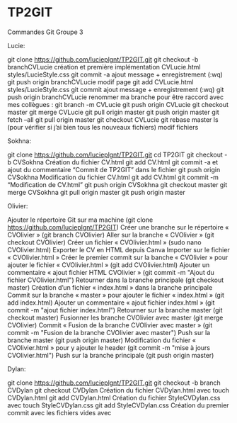 # TP2GIT

Commandes Git Groupe 3



Lucie:

git clone https://github.com/lucieplgnt/TP2GIT.git
git checkout -b branchCVLucie
création et première implémentation 
CVLucie.html
styles/LucieStyle.css
git commit -a 
ajout message + enregistrement (:wq)
git push origin branchCVLucie
modif page
git add CVLucie.html styles/LucieStyle.css
git commit 
ajout message + enregistrement (:wq)
git push origin branchCVLucie
renommer ma branche pour être raccord avec mes collègues : git branch -m CVLucie
git push origin CVLucie
git checkout master
git merge CVLucie
git pull origin master 
git push origin master
git fetch –all
git pull origin master 
git checkout CVLucie
git rebase master
ls (pour vérifier si j’ai bien tous les nouveaux fichiers)
modif fichiers



Sokhna:

git clone https://github.com/lucieplgnt/TP2GIT.git
cd TP2GIT
git checkout -b CVSokhna
Création du fichier CV.html
git add CV.html
git commit -a et ajout du commentaire “Commit de TP2GIT” dans le fichier
git push origin CVSokhna
Modification du fichier CV.html
git add CV.html
git commit -m “Modification de CV.html”
git push origin CVSokhna
git checkout master
git merge CVSokhna
git pull origin master
git push origin master



Olivier:

Ajouter le répertoire Git sur ma machine (git clone https://github.com/lucieplgnt/TP2GIT)
Créer une branche sur le répertoire « CVOlivier » (git branch CVOlivier)
Aller sur la branche « CVOlivier » (git checkout CVOlivier)
Créer un fichier « CVOlivier.html » (sudo nano CVOlivier.html)
Exporter le CV en HTML depuis Canva 
Importer sur le fichier « CVOlivier.html »
Créer le premier commit sur la banche « CVOlivier » pour ajouter le fichier « CVOlivier.html » (git add CVOlivier.html)
Ajouter un commentaire « ajout fichier HTML CVOlivier » (git commit -m "Ajout du fichier CVOlivier.html")
Retourner dans la branche principale (git checkout master)
Création d’un fichier « index.html » dans la branche principale
Commit sur la branche « master » pour ajouter le fichier « index.html » (git add index.html)
Ajouter un commentaire « ajout fichier index.html » (git commit -m "ajout fichier index.html")
Retourner sur la branche master (git checkout master)
Fusionner les branche CVOlivier avec master (git merge CVOlivier)
Commit « Fusion de la branche CVOlivier avec master » (git commit -m "Fusion de la branche CVOlivier avec master")
Push sur la branche master (git push origin master)
Modification du fichier « CVOlivier.html » pour y ajouter le header (git commit -m "mise à jours CVOlivier.html")
Push sur la branche principale (git push origin master)



Dylan:

git clone https://github.com/lucieplgnt/TP2GIT.git
git checkout -b branch CVDylan
git checkout CVDylan
Création du fichier CVDylan.html avec touch CVDylan.html
git add CVDylan.html
Création du fichier StyleCVDylan.css avec touch StyleCVDylan.css
git add StyleCVDylan.css
Création du premier commit avec les fichiers vides avec


